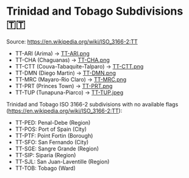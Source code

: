 # Trinidad and Tobago Subdivisions 🇹🇹

Source: https://en.wikipedia.org/wiki/ISO_3166-2:TT

* TT-ARI (Arima) -> [TT-ARI.png](https://github.com/amckenna41/iso3166-flag-icons/blob/main/iso3166-2-icons/TT/TT-ARI.png)
* TT-CHA (Chaguanas) -> [TT-CHA.png](https://github.com/amckenna41/iso3166-flag-icons/blob/main/iso3166-2-icons/TT/TT-CHA.png)
* TT-CTT (Couva-Tabaquite-Talparo) -> [TT-CTT.png](https://github.com/amckenna41/iso3166-flag-icons/blob/main/iso3166-2-icons/TT/TT-CTT.png)
* TT-DMN (Diego Martin) -> [TT-DMN.png](https://github.com/amckenna41/iso3166-flag-icons/blob/main/iso3166-2-icons/TT/TT-DMN.png)
* TT-MRC (Mayaro-Rio Claro) -> [TT-MRC.png](https://github.com/amckenna41/iso3166-flag-icons/blob/main/iso3166-2-icons/TT/TT-MRC.png)
* TT-PRT (Princes Town) -> [TT-PRT.png](https://github.com/amckenna41/iso3166-flag-icons/blob/main/iso3166-2-icons/TT/TT-PRT.png)
* TT-TUP (Tunapuna-Piarco) -> [TT-TUP.jpeg](https://github.com/amckenna41/iso3166-flag-icons/blob/main/iso3166-2-icons/TT/TT-TUP.jpeg)

Trinidad and Tobago ISO 3166-2 subdivisions with no available flags (https://en.wikipedia.org/wiki/ISO_3166-2:TT):

* TT-PED: Penal-Debe (Region)
* TT-POS: Port of Spain (City)
* TT-PTF: Point Fortin (Borough)
* TT-SFO: San Fernando (City)
* TT-SGE: Sangre Grande (Region)
* TT-SIP: Siparia (Region)
* TT-SJL: San Juan-Laventille (Region)
* TT-TOB: Tobago (Ward)